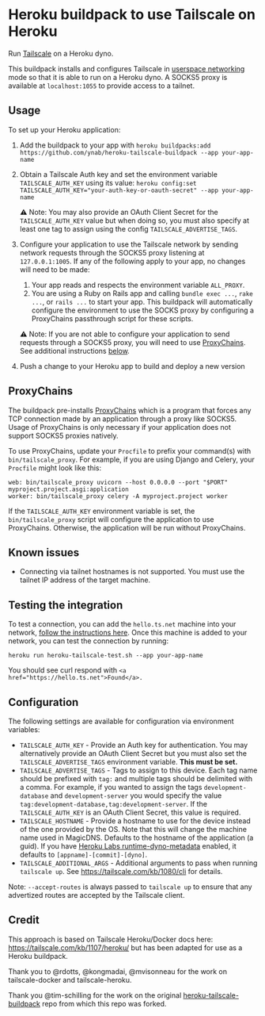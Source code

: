 # Heroku buildpack to use Tailscale on Heroku

Run [Tailscale](https://tailscale.com/) on a Heroku dyno.

This buildpack installs and configures Tailscale in [userspace networking](https://tailscale.com/kb/1112/userspace-networking) mode so that it is able to run on a Heroku dyno.  A SOCKS5 proxy is available at `localhost:1055` to provide access to a tailnet.

## Usage

To set up your Heroku application:
1. Add the buildpack to your app with `heroku buildpacks:add https://github.com/ynab/heroku-tailscale-buildpack --app your-app-name`
1. Obtain a Tailscale Auth key and set the environment variable `TAILSCALE_AUTH_KEY` using its value: `heroku config:set TAILSCALE_AUTH_KEY="your-auth-key-or-oauth-secret" --app your-app-name`

    ⚠ Note: You may also provide an OAuth Client Secret for the `TAILSCALE_AUTH_KEY` value but when doing so, you must also specify at least one tag to assign using the config `TAILSCALE_ADVERTISE_TAGS`.

1. Configure your application to use the Tailscale network by sending network requests through the SOCKS5 proxy listening at `127.0.0.1:1005`.  If any of the following apply to your app, no changes will need to be made:
   1. Your app reads and respects the environment variable `ALL_PROXY`.
   2. You are using a Ruby on Rails app and calling `bundle exec ...`, `rake ...`, or `rails ...` to start your app.  This buildpack will automatically configure the environment to use the SOCKS proxy by configuring a ProxyChains passthrough script for these scripts.
    
    ⚠ Note: If you are not able to configure your application to send requests through a SOCKS5 proxy, you will need to use [ProxyChains](#proxychains).  See additional instructions [below](#proxychains).       

1. Push a change to your Heroku app to build and deploy a new version


## ProxyChains

The buildpack pre-installs [ProxyChains](https://github.com/rofl0r/proxychains-ng) which is a program that forces any TCP connection made by an application through a proxy like SOCKS5.  Usage of ProxyChains is only necessary if your application does not support SOCKS5 proxies natively.

To use ProxyChains, update your `Procfile` to prefix your command(s) with `bin/tailscale_proxy`.  For example, if you are using Django and Celery, your `Procfile` might look like this:

```
web: bin/tailscale_proxy uvicorn --host 0.0.0.0 --port "$PORT" myproject.project.asgi:application
worker: bin/tailscale_proxy celery -A myproject.project worker
```

If the `TAILSCALE_AUTH_KEY` environment variable is set, the `bin/tailscale_proxy` script will configure the application to use ProxyChains.  Otherwise, the application will be run without ProxyChains.

## Known issues

- Connecting via tailnet hostnames is not supported.  You must use the tailnet IP address of the target machine.

## Testing the integration

To test a connection, you can add the ``hello.ts.net`` machine into your network,
[follow the instructions here](https://tailscale.com/kb/1073/hello/?q=testing).  Once this machine is added to your network, you can test the connection by running:

```shell
heroku run heroku-tailscale-test.sh --app your-app-name
```

You should see curl respond with ``<a href="https://hello.ts.net">Found</a>.``


## Configuration

The following settings are available for configuration via environment variables:

- ``TAILSCALE_AUTH_KEY`` - Provide an Auth key for authentication.  You may alternatively provide an OAuth Client Secret but you must also set the `TAILSCALE_ADVERTISE_TAGS` environment variable. **This must be set.**
- ``TAILSCALE_ADVERTISE_TAGS`` - Tags to assign to this device.   Each tag name should be prefixed with `tag:` and multiple tags should be delimited with a comma.  For example, if you wanted to assign the tags `development-database` and `development-server` you would specify the value `tag:development-database,tag:development-server`.  If the `TAILSCALE_AUTH_KEY` is an OAuth Client Secret, this value is required.
- ``TAILSCALE_HOSTNAME`` - Provide a hostname to use for the device instead of the one provided 
  by the OS. Note that this will change the machine name used in MagicDNS. Defaults to the 
  hostname of the application (a guid). If you have [Heroku Labs runtime-dyno-metadata](https://devcenter.heroku.com/articles/dyno-metadata)
  enabled, it defaults to ``[appname]-[commit]-[dyno]``.
- `TAILSCALE_ADDITIONAL_ARGS` - Additional arguments to pass when running `tailscale up`.  See https://tailscale.com/kb/1080/cli for details.

Note: `--accept-routes` is always passed to `tailscale up` to ensure that any advertized routes are accepted by the Tailscale client.

## Credit

This approach is based on Tailscale Heroku/Docker docs here: https://tailscale.com/kb/1107/heroku/ but has been adapted for use as a Heroku buildpack.

Thank you to @rdotts, @kongmadai, @mvisonneau for the work on tailscale-docker and tailscale-heroku.

Thank you @tim-schilling for the work on the original [heroku-tailscale-buildpack](https://github.com/aspiredu/heroku-tailscale-buildpack) repo from which this repo was forked.